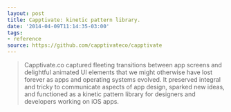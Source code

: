 ```yaml
---
layout: post
title: Capptivate: kinetic pattern library.
date: '2014-04-09T11:14:35-03:00'
tags:
- reference
source: https://github.com/capptivateco/capptivate
---
```

> Capptivate.co captured fleeting transitions between app screens and delightful animated UI elements that we might otherwise have lost forever as apps and operating systems evolved. It preserved integral and tricky to communicate aspects of app design, sparked new ideas, and functioned as a kinetic pattern library for designers and developers working on iOS apps.
